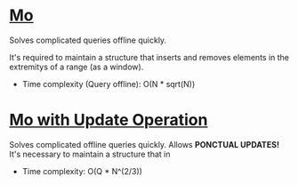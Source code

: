 # [Mo](mo.cpp)

Solves complicated queries offline quickly.  

It's required to maintain a structure that inserts and removes elements in the extremitys of a range (as a window).
* Time complexity (Query offline): O(N * sqrt(N))

# [Mo with Update Operation](mo_update.cpp)

Solves complicated offline queries quickly.
Allows **PONCTUAL UPDATES!**  
It's necessary to maintain a structure that in
* Time complexity: O(Q * N^(2/3))
